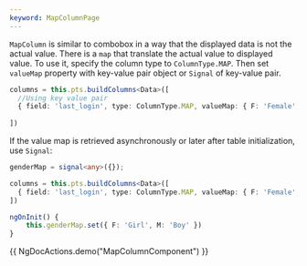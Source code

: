 ```yaml
---
keyword: MapColumnPage
---
```


`MapColumn` is similar to combobox in a way that the displayed data is not the actual value. There is a `map` that
translate the actual value to displayed value. To use it, specify the column type to `ColumnType.MAP`. Then set `valueMap` property with key-value pair object or `Signal` of key-value pair.

```typescript {3}
columns = this.pts.buildColumns<Data>([
  //Using key value pair
  { field: 'last_login', type: ColumnType.MAP, valueMap: { F: 'Female', M: 'Male' }},
  
])
```

If the value map is retrieved asynchronously or later after table initialization, use `Signal`:

```typescript
genderMap = signal<any>({});

columns = this.pts.buildColumns<Data>([
  { field: 'last_login', type: ColumnType.MAP, valueMap: { F: 'Female', M: 'Male' }},
])

ngOnInit() {
	this.genderMap.set({ F: 'Girl', M: 'Boy' })
}
```

{{ NgDocActions.demo("MapColumnComponent") }}

